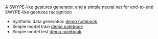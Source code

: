 A SWYPE-like gestures generator, and a simple neural net for end-to-end SWYPE-like gestures recognition

- Synthetic data generation [demo notebook](strokes.ipynb)
- Simple model train [demo notebook](cnn-train.ipynb)
- Simple model test [demo notebook](cnn-test.ipynb)
